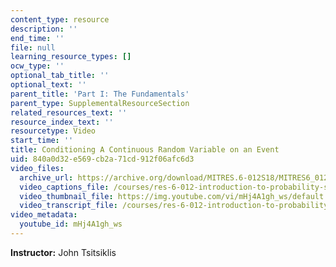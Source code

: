 ```yaml
---
content_type: resource
description: ''
end_time: ''
file: null
learning_resource_types: []
ocw_type: ''
optional_tab_title: ''
optional_text: ''
parent_title: 'Part I: The Fundamentals'
parent_type: SupplementalResourceSection
related_resources_text: ''
resource_index_text: ''
resourcetype: Video
start_time: ''
title: Conditioning A Continuous Random Variable on an Event
uid: 840a0d32-e569-cb2a-71cd-912f06afc6d3
video_files:
  archive_url: https://archive.org/download/MITRES.6-012S18/MITRES6_012S18_L09-02_300k.mp4
  video_captions_file: /courses/res-6-012-introduction-to-probability-spring-2018/ba5e7af3464853ddb3f19e011e1eb59c_mHj4A1gh_ws.vtt
  video_thumbnail_file: https://img.youtube.com/vi/mHj4A1gh_ws/default.jpg
  video_transcript_file: /courses/res-6-012-introduction-to-probability-spring-2018/403d214338011a67fda7be72c19b266b_mHj4A1gh_ws.pdf
video_metadata:
  youtube_id: mHj4A1gh_ws
---
```


**Instructor:** John Tsitsiklis



